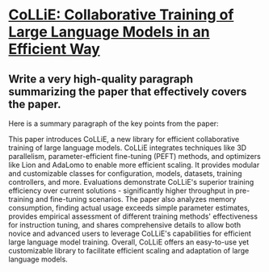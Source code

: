 # [CoLLiE: Collaborative Training of Large Language Models in an Efficient   Way](https://arxiv.org/abs/2312.00407)

## Write a very high-quality paragraph summarizing the paper that effectively covers the paper.

 Here is a summary paragraph of the key points from the paper:

This paper introduces CoLLiE, a new library for efficient collaborative training of large language models. CoLLiE integrates techniques like 3D parallelism, parameter-efficient fine-tuning (PEFT) methods, and optimizers like Lion and AdaLomo to enable more efficient scaling. It provides modular and customizable classes for configuration, models, datasets, training controllers, and more. Evaluations demonstrate CoLLiE's superior training efficiency over current solutions - significantly higher throughput in pre-training and fine-tuning scenarios. The paper also analyzes memory consumption, finding actual usage exceeds simple parameter estimates, provides empirical assessment of different training methods' effectiveness for instruction tuning, and shares comprehensive details to allow both novice and advanced users to leverage CoLLiE's capabilities for efficient large language model training. Overall, CoLLiE offers an easy-to-use yet customizable library to facilitate efficient scaling and adaptation of large language models.
